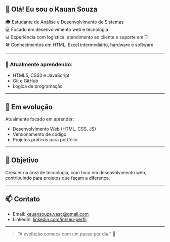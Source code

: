 ## 👋 Olá! Eu sou o Kauan Souza

🎓 Estudante de Análise e Desenvolvimento de Sistemas  
💻 Focado em desenvolvimento web e tecnologia  
📊 Experiência com logística, atendimento ao cliente e suporte em TI  
🛠️ Conhecimentos em HTML, Excel intermediário, hardware e software  

---

### 🚀 Atualmente aprendendo:
- HTML5, CSS3 e JavaScript  
- Git e GitHub  
- Lógica de programação  

---

## 🚀 Em evolução

Atualmente focado em aprender:

- Desenvolvimento Web (HTML, CSS, JS)  
- Versionamento de código  
- Projetos práticos para portfólio  

---

## 🎯 Objetivo

Crescer na área de tecnologia, com foco em desenvolvimento web, contribuindo para projetos que façam a diferença.

---

## 📫 Contato

- Email: kauansouza.vasc@gmail.com  
- LinkedIn: [linkedin.com/in/seu-perfil](www.linkedin.com/in/kauandevads)

---

> “A evolução começa com um passo por dia.” 🚀
